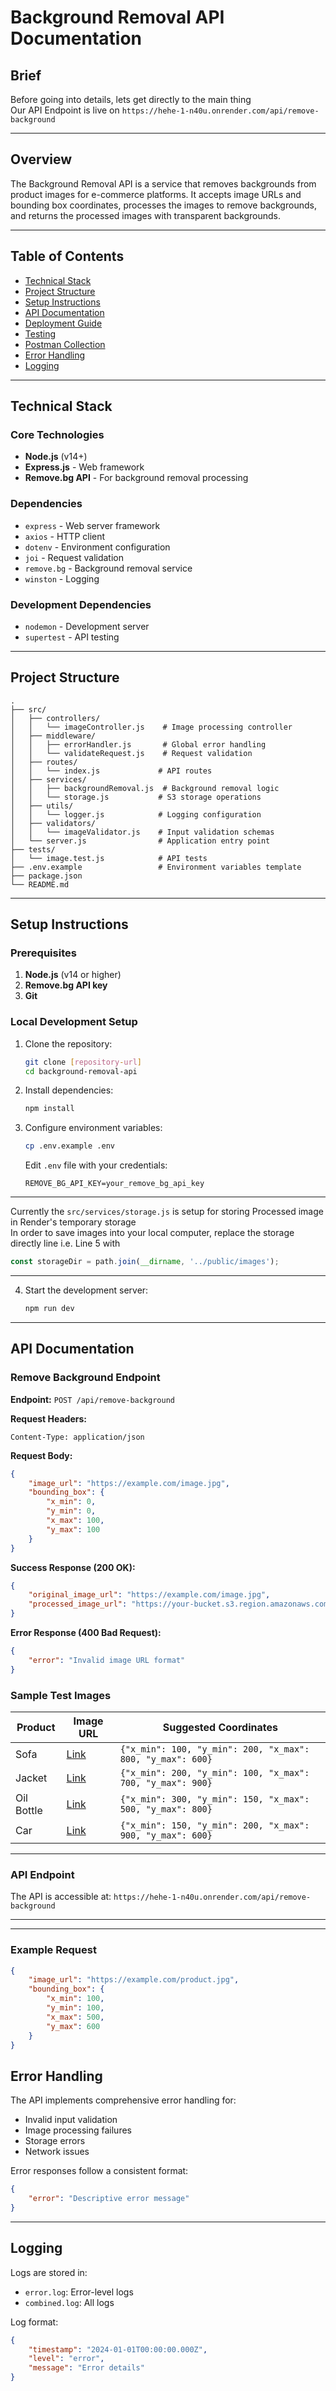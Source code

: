 # Background Removal API Documentation

## Brief
Before going into details, lets get directly to the main thing<br>
Our API Endpoint is live on `https://hehe-1-n40u.onrender.com/api/remove-background`

---

## Overview
The Background Removal API is a service that removes backgrounds from product images for e-commerce platforms. It accepts image URLs and bounding box coordinates, processes the images to remove backgrounds, and returns the processed images with transparent backgrounds.

---

## Table of Contents
- [Technical Stack](#technical-stack)
- [Project Structure](#project-structure)
- [Setup Instructions](#setup-instructions)
- [API Documentation](#api-documentation)
- [Deployment Guide](#deployment-guide)
- [Testing](#testing)
- [Postman Collection](#postman-collection)
- [Error Handling](#error-handling)
- [Logging](#logging)

---

## Technical Stack

### Core Technologies
- **Node.js** (v14+)
- **Express.js** - Web framework
- **Remove.bg API** - For background removal processing

### Dependencies
- `express` - Web server framework
- `axios` - HTTP client
- `dotenv` - Environment configuration
- `joi` - Request validation
- `remove.bg` - Background removal service
- `winston` - Logging

### Development Dependencies
- `nodemon` - Development server
- `supertest` - API testing

---

## Project Structure
```plaintext
.
├── src/
│   ├── controllers/
│   │   └── imageController.js    # Image processing controller
│   ├── middleware/
│   │   ├── errorHandler.js       # Global error handling
│   │   └── validateRequest.js    # Request validation
│   ├── routes/
│   │   └── index.js             # API routes
│   ├── services/
│   │   ├── backgroundRemoval.js  # Background removal logic
│   │   └── storage.js           # S3 storage operations
│   ├── utils/
│   │   └── logger.js            # Logging configuration
│   ├── validators/
│   │   └── imageValidator.js    # Input validation schemas
│   └── server.js                # Application entry point
├── tests/
│   └── image.test.js            # API tests
├── .env.example                 # Environment variables template
├── package.json
└── README.md
```

---

## Setup Instructions

### Prerequisites
1. **Node.js** (v14 or higher)
2. **Remove.bg API key**
3. **Git**

### Local Development Setup
1. Clone the repository:
   ```bash
   git clone [repository-url]
   cd background-removal-api
   ```

2. Install dependencies:
   ```bash
   npm install
   ```

3. Configure environment variables:
   ```bash
   cp .env.example .env
   ```
   Edit `.env` file with your credentials:
   ```plaintext
   REMOVE_BG_API_KEY=your_remove_bg_api_key
   ```
---
Currently the `src/services/storage.js` is setup for storing Processed image in Render's temporary storage<br>
In order to save images into your local computer, replace the storage directly line i.e. Line 5 with<br>
```javascript
const storageDir = path.join(__dirname, '../public/images');
```
---

4. Start the development server:
   ```bash
   npm run dev
   ```

---

## API Documentation

### Remove Background Endpoint

**Endpoint:** `POST /api/remove-background`

**Request Headers:**
```plaintext
Content-Type: application/json
```

**Request Body:**
```json
{
    "image_url": "https://example.com/image.jpg",
    "bounding_box": {
        "x_min": 0,
        "y_min": 0,
        "x_max": 100,
        "y_max": 100
    }
}
```

**Success Response (200 OK):**
```json
{
    "original_image_url": "https://example.com/image.jpg",
    "processed_image_url": "https://your-bucket.s3.region.amazonaws.com/processed-image.png"
}
```

**Error Response (400 Bad Request):**
```json
{
    "error": "Invalid image URL format"
}
```

### Sample Test Images

| Product   | Image URL                                                                                      | Suggested Coordinates                          |
|-----------|------------------------------------------------------------------------------------------------|-----------------------------------------------|
| Sofa      | [Link](https://plus.unsplash.com/premium_photo-1681449856688-2abd99ab5a73)                      | `{"x_min": 100, "y_min": 200, "x_max": 800, "y_max": 600}` |
| Jacket    | [Link](https://plus.unsplash.com/premium_photo-1675186049563-000f7ac02c44)                      | `{"x_min": 200, "y_min": 100, "x_max": 700, "y_max": 900}` |
| Oil Bottle| [Link](https://images.unsplash.com/photo-1549049950-48d5887197a0)                               | `{"x_min": 300, "y_min": 150, "x_max": 500, "y_max": 800}` |
| Car       | [Link](https://images.unsplash.com/photo-1469285994282-454ceb49e63c)                           | `{"x_min": 150, "y_min": 200, "x_max": 900, "y_max": 600}` |

---


### API Endpoint
The API is accessible at: `https://hehe-1-n40u.onrender.com/api/remove-background`

---


---

### Example Request
```json
{
    "image_url": "https://example.com/product.jpg",
    "bounding_box": {
        "x_min": 100,
        "y_min": 100,
        "x_max": 500,
        "y_max": 600
    }
}
```


## Error Handling

The API implements comprehensive error handling for:
- Invalid input validation
- Image processing failures
- Storage errors
- Network issues

Error responses follow a consistent format:
```json
{
    "error": "Descriptive error message"
}
```

---

## Logging

Logs are stored in:
- `error.log`: Error-level logs
- `combined.log`: All logs

Log format:
```json
{
    "timestamp": "2024-01-01T00:00:00.000Z",
    "level": "error",
    "message": "Error details"
}
